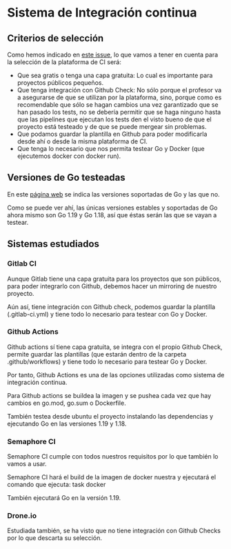 # Sistema de Integración continua

## Criterios de selección

Como hemos indicado en [este issue](https://github.com/iscoct/cotan/issues/43), lo que vamos a tener en cuenta para la selección de la plataforma de CI será:

- Que sea gratis o tenga una capa gratuita: Lo cual es importante para proyectos públicos pequeños.
- Que tenga integración con Github Check: No sólo porque el profesor va a asegurarse de que se utilizan por la plataforma, sino, porque como es recomendable que sólo se hagan cambios una vez garantizado que se han pasado los tests, no se debería permitir que se haga ninguno hasta que las pipelines que ejecutan los tests den el visto bueno de que el proyecto está testeado y de que se puede mergear sin problemas.
- Que podamos guardar la plantilla en Github para poder modificarla desde ahí o desde la misma plataforma de CI.
- Que tenga lo necesario que nos permita testear Go y Docker (que ejecutemos docker con docker run).

## Versiones de Go testeadas

En este [página web](https://endoflife.date/go) se indica las versiones soportadas de Go y las que no.

Como se puede ver ahí, las únicas versiones estables y soportadas de Go ahora mismo son Go 1.19 y Go 1.18, así que éstas serán las que se vayan a testear.

## Sistemas estudiados

### Gitlab CI

Aunque Gitlab tiene una capa gratuita para los proyectos que son públicos, para poder integrarlo con Github, debemos hacer un mirroring de nuestro proyecto.

Aún así, tiene integración con Github check, podemos guardar la plantilla (.gitlab-ci.yml) y tiene todo lo necesario para testear con Go y Docker.

### Github Actions

Github actions sí tiene capa gratuita, se integra con el propio Github Check, permite guardar las plantillas (que estarán dentro de la carpeta .github/workflows) y tiene todo lo necesario para testear Go y Docker.

Por tanto, Github Actions es una de las opciones utilizadas como sistema de integración continua.

Para Github actions se buildea la imagen y se pushea cada vez que hay cambios en go.mod, go.sum o Dockerfile.

También testea desde ubuntu el proyecto instalando las dependencias y ejecutando Go en las versiones 1.19 y 1.18.


### Semaphore CI

Semaphore CI cumple con todos nuestros requisitos por lo que también lo vamos a usar.

Semaphore CI hará el build de la imagen de docker nuestra y ejecutará el comando que ejecuta: task docker

También ejecutará Go en la versión 1.19.

### Drone.io

Estudiada también, se ha visto que no tiene integración con Github Checks por lo que descarta su selección.

